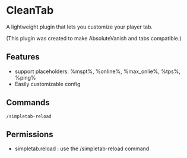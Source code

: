 # CleanTab
A lightweight plugin that lets you customize your player tab.

(This plugin was created to make AbsoluteVanish and tabs compatible.)


## Features
- support placeholders: %mspt%, %online%, %max_onlie%, %tps%, %ping%
- Easily customizable config

## Commands
```
/simpletab-reload
```

## Permissions
- simpletab.reload : use the /simpletab-reload command
